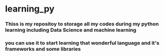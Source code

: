 # learning_py
### Thiss is my repositoy to storage all my codes during my python learning including Data Science and machine learning
### you can use it to start learning that wonderful language and it's frameworks and some libraries
